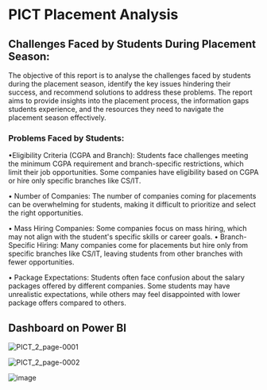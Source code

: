 
# PICT Placement Analysis



## Challenges Faced by Students During Placement Season:

The objective of this report is to analyse the challenges faced by students during the placement season, identify the key issues hindering their success, and recommend solutions to address these problems. The report aims to provide insights into the placement process, the information gaps students experience, and the resources they need to navigate the placement season effectively.

### Problems Faced by Students: 

•Eligibility Criteria (CGPA and Branch): Students face challenges meeting the minimum CGPA requirement and branch-specific restrictions, which limit their job opportunities. Some companies have eligibility based on CGPA or hire only specific branches like CS/IT.

•	Number of Companies: The number of companies coming for placements can be overwhelming for students, making it difficult to prioritize and select the right opportunities.

•	Mass Hiring Companies: Some companies focus on mass hiring, which may not align with the student's specific skills or career goals.
•	Branch-Specific Hiring: Many companies come for placements but hire only from specific branches like CS/IT, leaving students from other branches with fewer opportunities.

•	Package Expectations: Students often face confusion about the salary packages offered by different companies. Some students may have unrealistic expectations, while others may feel disappointed with lower package offers compared to others.


## Dashboard on Power BI
![PICT_2_page-0001](https://github.com/user-attachments/assets/8457aad7-6caf-4e7c-bb3e-3e7a00342ec8)

![PICT_2_page-0002](https://github.com/user-attachments/assets/e3a2b3e0-7214-47e8-a2b8-94e9d5af3a10)

![image](https://github.com/user-attachments/assets/f20ba35d-5c0b-4351-9561-654a1edc5bb2)











